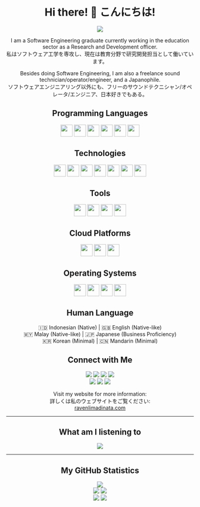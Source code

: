 <link rel="stylesheet" href="https://cdn.jsdelivr.net/gh/devicons/devicon@v2.15.1/devicon.min.css">
          
<h1 align="center">Hi there! 👋 こんにちは!</h1>
<p align="center">
  <img src="https://capsule-render.vercel.app/api?type=venom&height=200&color=gradient&text=My%20name%20is%20Raven%20Limadinata!&fontSize=48&desc=You%20can%20call%20me%20Raven!%20「レイヴン」と呼んでください!&descAlign=50&animation=fadeIn">
</p>

<p align="center">
  I am a Software Engineering graduate currently working in the education sector as a Research and Development officer.<br>
  私はソフトウェア工学を専攻し、現在は教育分野で研究開発担当として働いています。
</p>

<p align="center">
  Besides doing Software Engineering, I am also a freelance sound technician/operator/engineer, and a Japanophile.<br>
  ソフトウェアエンジニアリング以外にも、フリーのサウンドテクニシャン/オペレータ/エンジニア、日本好きでもある。
</p>

<h2 align="center">Programming Languages</h2>
<p align="center">
  <span>
    <img src="https://cdn.jsdelivr.net/gh/devicons/devicon/icons/cplusplus/cplusplus-original.svg" width="32px" />
    <img src="https://cdn.jsdelivr.net/gh/devicons/devicon/icons/csharp/csharp-original.svg" width="32px" />
    <img src="https://cdn.jsdelivr.net/gh/devicons/devicon/icons/javascript/javascript-original.svg" width="32px" />
    <img src="https://cdn.jsdelivr.net/gh/devicons/devicon/icons/java/java-original.svg" width="32px" />
    <img src="https://cdn.jsdelivr.net/gh/devicons/devicon/icons/kotlin/kotlin-original.svg" width="32px" />
    <img src="https://cdn.jsdelivr.net/gh/devicons/devicon/icons/python/python-original.svg" width="32px" />
  </span>
</p>

<h2 align="center">Technologies</h2>
<p align="center">
  <span>
    <img src="https://cdn.jsdelivr.net/gh/devicons/devicon/icons/nodejs/nodejs-original.svg" width="32px" />
    <img src="https://cdn.jsdelivr.net/gh/devicons/devicon/icons/discordjs/discordjs-original.svg" width="32px" />
    <img src="https://cdn.jsdelivr.net/gh/devicons/devicon/icons/bootstrap/bootstrap-original.svg" width="32px" />
    <img src="https://cdn.jsdelivr.net/gh/devicons/devicon/icons/dot-net/dot-net-original.svg" width="32px" />
    <img src="https://cdn.jsdelivr.net/gh/devicons/devicon/icons/arduino/arduino-original.svg" width="32px" />
    <img src="https://cdn.jsdelivr.net/gh/devicons/devicon/icons/pandas/pandas-original.svg" width="32px" />
    <img src="https://cdn.jsdelivr.net/gh/devicons/devicon/icons/mysql/mysql-original.svg" width="32px" />
  </span>
</p>

<h2 align="center">Tools</h2>
<p align="center">
  <span>
    <img src="https://cdn.jsdelivr.net/gh/devicons/devicon/icons/vscode/vscode-original.svg" width="32px" />
    <img src="https://cdn.jsdelivr.net/gh/devicons/devicon/icons/visualstudio/visualstudio-plain.svg" width="32px" />
    <img src="https://cdn.jsdelivr.net/gh/devicons/devicon/icons/androidstudio/androidstudio-original.svg" width="32px" />
    <img src="https://cdn.jsdelivr.net/gh/devicons/devicon/icons/unity/unity-original.svg" width="32px" />
  </span>
</p>

<h2 align="center">Cloud Platforms</h2>
<p align="center">
  <span>
    <img src="https://cdn.jsdelivr.net/gh/devicons/devicon/icons/amazonwebservices/amazonwebservices-original.svg" width="32px" />
    <img src="https://cdn.jsdelivr.net/gh/devicons/devicon/icons/googlecloud/googlecloud-original.svg" width="32px" />
    <img src="https://cdn.jsdelivr.net/gh/devicons/devicon/icons/azure/azure-original.svg" width="32px" />
  </span>
</p>

<h2 align="center">Operating Systems</h2>
<p align="center">
  <span>
    <img src="https://cdn.jsdelivr.net/gh/devicons/devicon/icons/windows8/windows8-original.svg" width="32px" />
    <img src="https://cdn.jsdelivr.net/gh/devicons/devicon/icons/ubuntu/ubuntu-plain.svg" width="32px" />
    <img src="https://cdn.jsdelivr.net/gh/devicons/devicon/icons/centos/centos-original.svg" width="32px" />
    <img src="https://cdn.jsdelivr.net/gh/devicons/devicon/icons/android/android-original.svg" width="32px" />
  </span>
</p>

<h2 align="center">Human Language</h2>
<p align="center">
  🇮🇩 Indonesian (Native) | 🇬🇧 English (Native-like)<br>
  🇲🇾 Malay (Native-like) | 🇯🇵 Japanese (Business Proficiency)<br>
  🇰🇷 Korean (Minimal) | 🇨🇳 Mandarin (Minimal)
</p>

<h2 align="center">Connect with Me</h2>
<p align="center">
  <span>
    <a href="https://linkedin.com/in/ravenlimadinata"><img src="https://img.shields.io/badge/linkedin-%230077B5.svg?style=for-the-badge&logo=linkedin&logoColor=white" /></a>
    <a href="https://github.com/ravendinata"><img src="https://img.shields.io/badge/github-%23121011.svg?style=for-the-badge&logo=github&logoColor=white" /></a>
    <a href="https://www.instagram.com/raven.dinata/"><img src="https://img.shields.io/badge/Instagram-%23E4405F.svg?style=for-the-badge&logo=Instagram&logoColor=white"></a>
    <a href="https://twitter.com/skyrin_9"><img src="https://img.shields.io/badge/X-%23000000.svg?style=for-the-badge&logo=X&logoColor=white"></a><br>
    <a href="https://www.facebook.com/ravenlimadinata28"><img src="https://img.shields.io/badge/Facebook-%231877F2.svg?style=for-the-badge&logo=Facebook&logoColor=white"></a>
    <a href="https://open.spotify.com/user/8weapspjahtoigo33j2q6i98f?si=z55cYORlQEuv-qv6iDyeMw"><img src="https://img.shields.io/badge/Spotify-1ED760?style=for-the-badge&logo=spotify&logoColor=white"></a>
    <a href="https://steamcommunity.com/id/skyrin9"><img src="https://img.shields.io/badge/steam-%23000000.svg?style=for-the-badge&logo=steam&logoColor=white"></a>
  </span>
</p>

<p align="center">
  Visit my website for more information:<br>
  詳しくは私のウェブサイトをご覧ください:<br>
  <a href="https://ravenlimadinata.com">ravenlimadinata.com</a>
</p>

<hr>

<h2 align="center">What am I listening to</h2>
<p align="center">
  <a href="https://spotify-github-profile.vercel.app/api/view?uid=8weapspjahtoigo33j2q6i98f&redirect=true">
    <img src="https://spotify-github-profile.vercel.app/api/view?uid=8weapspjahtoigo33j2q6i98f&cover_image=true&theme=default&show_offline=false&background_color=121212&interchange=false&bar_color=53b14f&bar_color_cover=false">
  </a>
</p>

<hr>

<h2 align="center">My GitHub Statistics</h2>
<p align="center">
  <img src="http://github-profile-summary-cards.vercel.app/api/cards/profile-details?username=ravendinata&theme=discord_old_blurple"><br>
  <span>
    <img src="http://github-profile-summary-cards.vercel.app/api/cards/repos-per-language?username=ravendinata&theme=discord_old_blurple">
    <img src="http://github-profile-summary-cards.vercel.app/api/cards/most-commit-language?username=ravendinata&theme=discord_old_blurple">
  </span><br>
  <span>
    <img src="http://github-profile-summary-cards.vercel.app/api/cards/productive-time?username=ravendinata&theme=discord_old_blurple&utcOffset=8">
    <img src="http://github-profile-summary-cards.vercel.app/api/cards/stats?username=ravendinata&theme=discord_old_blurple">
  </span>
</p>

<!--
**ravendinata/ravendinata** is a ✨ _special_ ✨ repository because its `README.md` (this file) appears on your GitHub profile.

Here are some ideas to get you started:

- 🔭 I’m currently working on ...
- 🌱 I’m currently learning ...
- 👯 I’m looking to collaborate on ...
- 🤔 I’m looking for help with ...
- 💬 Ask me about ...
- 📫 How to reach me: ...
- 😄 Pronouns: ...
- ⚡ Fun fact: ...
-->
